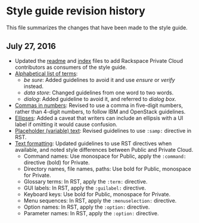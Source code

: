# Style guide revision history

This file summarizes the changes that have been made to the style guide.

## July 27, 2016

- Updated the [readme](README.md) and [index](index.rst) files to add Rackspace Private Cloud contributors as consumers of the style guide.
- [Alphabetical list of terms](../terminology-guidelines.html#alphabetical-list-of-terms):
  - *be sure*: Added guidelines to avoid it and use *ensure* or *verify* instead.
  - *data store*: Changed guidelines from one word to two words.
  - *dialog*: Added guideline to avoid it, and referred to *dialog box*.
- [Commas in numbers](../m-z-style-guidelines.html#commas-in-numbers): Revised to use a comma in five-digit numbers, rather than 4-digit numbers, to follow IBM and OpenStack guidelines.
- [Ellipses](../m-z-style-guidelines.html#ellipses): Added a caveat that writers can include an ellipsis with a UI label if omitting it would cause confusion.
- [Placeholder (variable) text](../m-z-style-guidelines.html#placeholder-variable-text): Revised guidelines to use `:samp:` directive in RST.
- [Text formatting](../m-z-style-guidelines.html#text-formatting): Updated guidelines to use RST directives when available, and noted style differences between Public and Private Cloud.
  - Command names: Use monospace for Public, apply the `:command:` directive (bold) for Private.
  - Directory names, file names, paths: Use bold for Public, monospace for Private.
  - Glossary terms: In RST, apply the `:term:` directive.
  - GUI labels: In RST, apply the `:guilabel:` directive.
  - Keyboard keys: Use bold for Public, monospace for Private.
  - Menu sequences: In RST, apply the `:menuselection:` directive.
  - Option names: In RST, apply the `:option:` directive.
  - Parameter names: In RST, apply the `:option:` directive.
